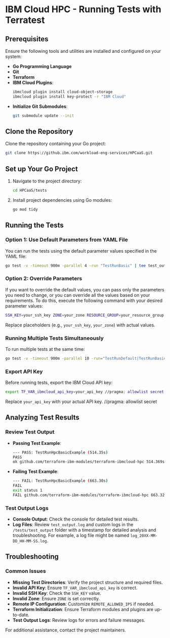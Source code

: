 
# IBM Cloud HPC - Running Tests with Terratest

## Prerequisites

Ensure the following tools and utilities are installed and configured on your system:

- **Go Programming Language**
- **Git**
- **Terraform**
- **IBM Cloud Plugins**:
  ```sh
  ibmcloud plugin install cloud-object-storage
  ibmcloud plugin install key-protect -r "IBM Cloud"
  ```
- **Initialize Git Submodules**:
  ```sh
  git submodule update --init
  ```

## Clone the Repository

Clone the repository containing your Go project:

```sh
git clone https://github.ibm.com/workload-eng-services/HPCaaS.git
```

## Set up Your Go Project

1. Navigate to the project directory:
   ```sh
   cd HPCaaS/tests
   ```

2. Install project dependencies using Go modules:
   ```sh
   go mod tidy
   ```

## Running the Tests

### Option 1: Use Default Parameters from YAML File

You can run the tests using the default parameter values specified in the YAML file:

```sh
go test -v -timeout 900m -parallel 4 -run "TestRunBasic" | tee test_output.log
```

### Option 2: Override Parameters

If you want to override the default values, you can pass only the parameters you need to change, or you can override all the values based on your requirements. To do this, execute the following command with your desired parameter values:

```sh
SSH_KEY=your_ssh_key ZONE=your_zone RESOURCE_GROUP=your_resource_group RESERVATION_ID=your_reservation_id KMS_INSTANCE_ID=kms_instance_id KMS_KEY_NAME=kms_key_name IMAGE_NAME=image_name CLUSTER=your_cluster_id DEFAULT_RESOURCE_GROUP=default_resource_group NON_DEFAULT_RESOURCE_GROUP=non_default_resource_group LOGIN_NODE_INSTANCE_TYPE=login_node_instance_type MANAGEMENT_IMAGE_NAME=management_image_name COMPUTE_IMAGE_NAME=compute_image_name MANAGEMENT_NODE_INSTANCE_TYPE=management_node_instance_type MANAGEMENT_NODE_COUNT=management_node_count ENABLE_VPC_FLOW_LOGS=enable_vpc_flow_logs KEY_MANAGEMENT=key_management KMS_INSTANCE_NAME=kms_instance_name HYPERTHREADING_ENABLED=hyperthreading_enabled US_EAST_ZONE=us_east_zone US_EAST_RESERVATION_ID=us_east_reservation_id US_EAST_CLUSTER_ID=us_east_cluster_id US_SOUTH_ZONE=us_south_zone US_SOUTH_RESERVATION_ID=us_south_reservation_id US_SOUTH_CLUSTER_ID=us_south_cluster_idEU_GB_ZONE=eu_gb_zone EU_GB_RESERVATION_ID=eu_gb_reservation_id EU_GB_CLUSTER_ID=eu_gb_cluster_id SSH_FILE_PATH=ssh_file_path go test -v -timeout 900m -parallel 4 -run "TestRunBasic" | tee test_output.log
```

Replace placeholders (e.g., `your_ssh_key`, `your_zone`) with actual values.

### Running Multiple Tests Simultaneously

To run multiple tests at the same time:

```sh
go test -v -timeout 900m -parallel 10 -run="TestRunDefault|TestRunBasic|TestRunLDAP|TestRunAppCenter" | tee test_output.log
```

### Export API Key

Before running tests, export the IBM Cloud API key:

```sh
export TF_VAR_ibmcloud_api_key=your_api_key //pragma: allowlist secret
```
 
Replace `your_api_key` with your actual API key. //pragma: allowlist secret

## Analyzing Test Results

### Review Test Output

- **Passing Test Example**:
  ```sh
  --- PASS: TestRunHpcBasicExample (514.35s)
  PASS
  ok github.com/terraform-ibm-modules/terraform-ibmcloud-hpc 514.369s
  ```

- **Failing Test Example**:
  ```sh
  --- FAIL: TestRunHpcBasicExample (663.30s)
  FAIL
  exit status 1
  FAIL github.com/terraform-ibm-modules/terraform-ibmcloud-hpc 663.323s
  ```

### Test Output Logs

- **Console Output**: Check the console for detailed test results.
- **Log Files**: Review `test_output.log` and custom logs in the `/tests/test_output` folder with a timestamp for detailed analysis and troubleshooting. For example, a log file might be named `log_20XX-MM-DD_HH-MM-SS.log`.

## Troubleshooting

### Common Issues

- **Missing Test Directories**: Verify the project structure and required files.
- **Invalid API Key**: Ensure `TF_VAR_ibmcloud_api_key` is correct.
- **Invalid SSH Key**: Check the `SSH_KEY` value.
- **Invalid Zone**: Ensure `ZONE` is set correctly.
- **Remote IP Configuration**: Customize `REMOTE_ALLOWED_IPS` if needed.
- **Terraform Initialization**: Ensure Terraform modules and plugins are up-to-date.
- **Test Output Logs**: Review logs for errors and failure messages.

For additional assistance, contact the project maintainers.
